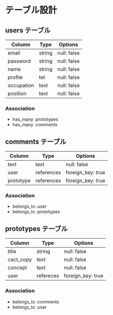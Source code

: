 # テーブル設計

## users テーブル

| Column      | Type   | Options     |
| --------    | ------ | ----------- |
| email       | string | null: false |
| password    | string | null: false |
| name        | string | null: false |
| profile     | tet    | null: false |
| occupation  | text   | null: false |
| position    | text   | null: false |

### Association

- has_many :prototypes
- has_many :comments

## comments テーブル

| Column     | Type       | Options         |
| ------     | ------     | -----------     |
| text       | text       | null: false     |
| user       | references |foreign_key: true|
| prototype  | references |foreign_key: true|

### Association

- belongs_to :user
- belongs_to :prototypes

## prototypes テーブル

| Column      | Type       | Options          |
| -------     | ---------- | ---------------  |
| title       | string     | null: false      |
| cact_copy   | text       | null: false      |
| concept     | text       | null: false      |
| user        | refereces  | foreign_key: true|

### Association

- belongs_to :comments
- belongs_to :user